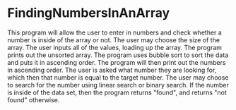 # FindingNumbersInAnArray
This program will allow the user to enter in numbers and check whether a number is inside of the array or not.
The user may choose the size of the array.
The user inputs all of the values, loading up the array.
The program prints out the unsorted array.
The program uses bubble sort to sort the data and puts it in ascending order.
The program will then print out the numbers in ascending order.
The user is asked what number they are looking for, which then that number is equal to the target number.
The user may choose to search for the number using linear search or binary search. 
If the number is inside of the data set, then the program returns "found", and returns "not found" otherwise.
